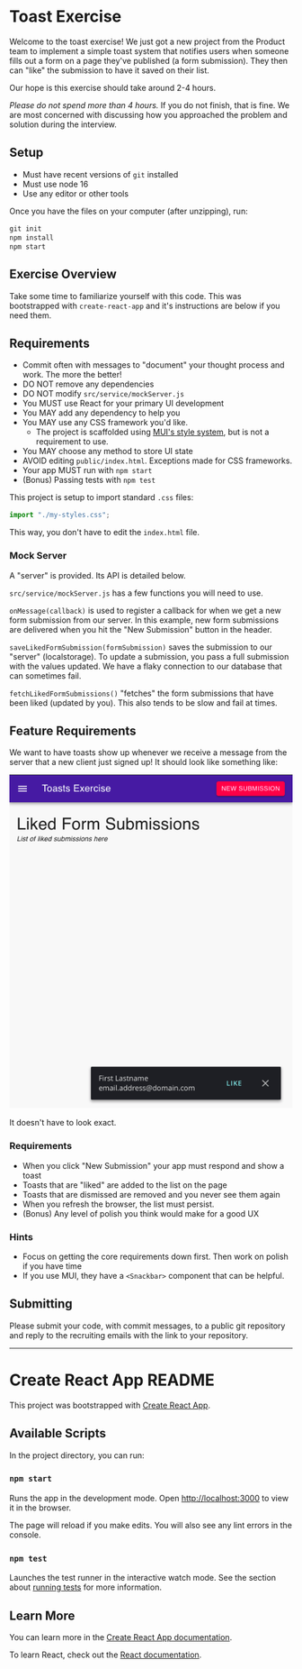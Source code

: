 # Toast Exercise

Welcome to the toast exercise! We just got a new project from the Product team to implement
a simple toast system that notifies users when someone fills out a form on a page they've published (a form submission).
They then can "like" the submission to have it saved on their list.

Our hope is this exercise should take around 2-4 hours.

_Please do not spend more than 4 hours._ If you do not finish, that is fine. We are
most concerned with discussing how you approached the problem and solution during the
interview.

## Setup

- Must have recent versions of `git` installed
- Must use node 16
- Use any editor or other tools

Once you have the files on your computer (after unzipping), run:

```shell
git init
npm install
npm start
```

## Exercise Overview

Take some time to familiarize yourself with this code. This was bootstrapped with `create-react-app`
and it's instructions are below if you need them.

## Requirements

- Commit often with messages to "document" your thought process and work. The more the better!
- DO NOT remove any dependencies
- DO NOT modify `src/service/mockServer.js`
- You MUST use React for your primary UI development
- You MAY add any dependency to help you
- You MAY use any CSS framework you'd like.
  - The project is scaffolded using [MUI's style system](https://mui.com/system/basics/), but is not a requirement to use.
- You MAY choose any method to store UI state
- AVOID editing `public/index.html`. Exceptions made for CSS frameworks.
- Your app MUST run with `npm start`
- (Bonus) Passing tests with `npm test`

This project is setup to import standard `.css` files:

```js
import "./my-styles.css";
```

This way, you don't have to edit the `index.html` file.

### Mock Server

A "server" is provided. Its API is detailed below.

`src/service/mockServer.js` has a few functions you will need to use.

`onMessage(callback)` is used to register a callback for when we get a new form submission from
our server. In this example, new form submissions are delivered when you hit the "New Submission"
button in the header.

`saveLikedFormSubmission(formSubmission)` saves the submission to our "server" (localstorage). To update
a submission, you pass a full submission with the values updated. We have a flaky connection
to our database that can sometimes fail.

`fetchLikedFormSubmissions()` "fetches" the form submissions that have been liked (updated by you).
This also tends to be slow and fail at times.

## Feature Requirements

We want to have toasts show up whenever we receive a message from the server that a new client just
signed up! It should look like something like:

![Image of Prototype](prototype.png)

It doesn't have to look exact.

### Requirements

- When you click "New Submission" your app must respond and show a toast
- Toasts that are "liked" are added to the list on the page
- Toasts that are dismissed are removed and you never see them again
- When you refresh the browser, the list must persist.
- (Bonus) Any level of polish you think would make for a good UX

### Hints

- Focus on getting the core requirements down first. Then work on polish if you have time
- If you use MUI, they have a `<Snackbar>` component that can be helpful.

## Submitting

Please submit your code, with commit messages, to a public git repository and reply to
the recruiting emails with the link to your repository.

---

# Create React App README

This project was bootstrapped with [Create React App](https://github.com/facebook/create-react-app).

## Available Scripts

In the project directory, you can run:

### `npm start`

Runs the app in the development mode.
Open [http://localhost:3000](http://localhost:3000) to view it in the browser.

The page will reload if you make edits.
You will also see any lint errors in the console.

### `npm test`

Launches the test runner in the interactive watch mode.
See the section about [running tests](https://facebook.github.io/create-react-app/docs/running-tests) for more information.

## Learn More

You can learn more in the [Create React App documentation](https://facebook.github.io/create-react-app/docs/getting-started).

To learn React, check out the [React documentation](https://reactjs.org/).
